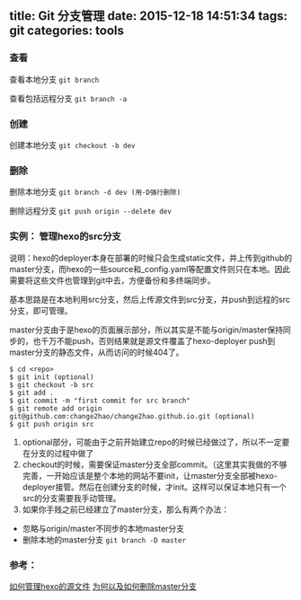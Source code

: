 title: Git 分支管理
date: 2015-12-18 14:51:34
tags: git
categories: tools
---

### 查看

查看本地分支
`git branch`

查看包括远程分支
`git branch -a`


### 创建

创建本地分支
`git checkout -b dev`


### 删除
删除本地分支
`git branch -d dev (用-D强行删除)`

删除远程分支
`git push origin --delete dev`


### 实例： 管理hexo的src分支
说明：hexo的deployer本身在部署的时候只会生成static文件，并上传到github的master分支，而hexo的一些source和\_config.yaml等配置文件则只在本地。因此需要将这些文件也管理到git中去，方便备份和多终端同步。

基本思路是在本地利用src分支，然后上传源文件到src分支，并push到远程的src分支，即可管理。

master分支由于是hexo的页面展示部分，所以其实是不能与origin/master保持同步的，也千万不能push，否则结果就是源文件覆盖了hexo-deployer push到master分支的静态文件，从而访问的时候404了。

```
$ cd <repo>
$ git init (optional)
$ git checkout -b src
$ git add .
$ git commit -m "first commit for src branch"
$ git remote add origin git@github.com:change2hao/change2hao.github.io.git (optional)
$ git push origin src
```

1. optional部分，可能由于之前开始建立repo的时候已经做过了，所以不一定要在分支的过程中做了
2. checkout的时候，需要保证master分支全部commit。（这里其实我做的不够完善，一开始应该是整个本地的网站不要init，让master分支全部被hexo-deployer接管。然后在创建分支的时候，才init。这样可以保证本地只有一个src的分支需要我手动管理。
3.  如果你手贱之前已经建立了master分支，那么有两个办法：
 - 忽略与origin/master不同步的本地master分支
 - 删除本地的master分支 `git branch -D master`


### 参考：
[如何管理hexo的源文件](http://devtian.me/2015/03/17/blog-sync-solution/)
[为何以及如何删除master分支](https://gitcafe.com/GitCafe/Help/wiki/%E5%A6%82%E4%BD%95%E5%88%A0%E9%99%A4-Master-%E5%88%86%E6%94%AF?locale=zh-CN)
 

